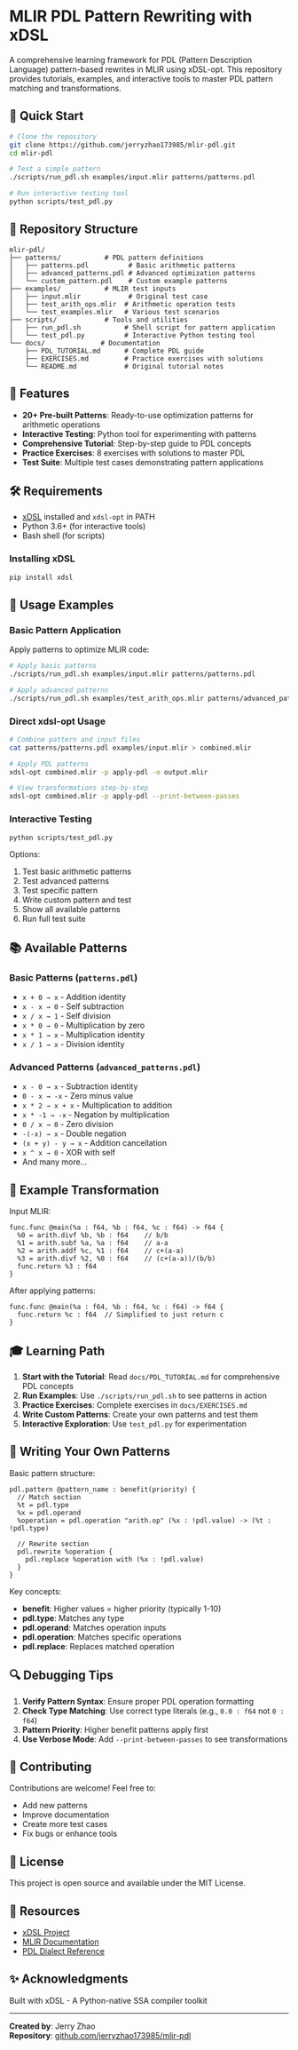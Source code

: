 # MLIR PDL Pattern Rewriting with xDSL

A comprehensive learning framework for PDL (Pattern Description Language) pattern-based rewrites in MLIR using xDSL-opt. This repository provides tutorials, examples, and interactive tools to master PDL pattern matching and transformations.

## 🚀 Quick Start

```bash
# Clone the repository
git clone https://github.com/jerryzhao173985/mlir-pdl.git
cd mlir-pdl

# Test a simple pattern
./scripts/run_pdl.sh examples/input.mlir patterns/patterns.pdl

# Run interactive testing tool
python scripts/test_pdl.py
```

## 📁 Repository Structure

```
mlir-pdl/
├── patterns/           # PDL pattern definitions
│   ├── patterns.pdl          # Basic arithmetic patterns
│   ├── advanced_patterns.pdl # Advanced optimization patterns
│   └── custom_pattern.pdl    # Custom example patterns
├── examples/           # MLIR test inputs
│   ├── input.mlir            # Original test case
│   ├── test_arith_ops.mlir  # Arithmetic operation tests
│   └── test_examples.mlir   # Various test scenarios
├── scripts/            # Tools and utilities
│   ├── run_pdl.sh           # Shell script for pattern application
│   └── test_pdl.py          # Interactive Python testing tool
└── docs/              # Documentation
    ├── PDL_TUTORIAL.md      # Complete PDL guide
    ├── EXERCISES.md         # Practice exercises with solutions
    └── README.md            # Original tutorial notes
```

## 🎯 Features

- **20+ Pre-built Patterns**: Ready-to-use optimization patterns for arithmetic operations
- **Interactive Testing**: Python tool for experimenting with patterns
- **Comprehensive Tutorial**: Step-by-step guide to PDL concepts
- **Practice Exercises**: 8 exercises with solutions to master PDL
- **Test Suite**: Multiple test cases demonstrating pattern applications

## 🛠️ Requirements

- [xDSL](https://github.com/xdslproject/xdsl) installed and `xdsl-opt` in PATH
- Python 3.6+ (for interactive tools)
- Bash shell (for scripts)

### Installing xDSL

```bash
pip install xdsl
```

## 📖 Usage Examples

### Basic Pattern Application

Apply patterns to optimize MLIR code:

```bash
# Apply basic patterns
./scripts/run_pdl.sh examples/input.mlir patterns/patterns.pdl

# Apply advanced patterns
./scripts/run_pdl.sh examples/test_arith_ops.mlir patterns/advanced_patterns.pdl
```

### Direct xdsl-opt Usage

```bash
# Combine pattern and input files
cat patterns/patterns.pdl examples/input.mlir > combined.mlir

# Apply PDL patterns
xdsl-opt combined.mlir -p apply-pdl -o output.mlir

# View transformations step-by-step
xdsl-opt combined.mlir -p apply-pdl --print-between-passes
```

### Interactive Testing

```bash
python scripts/test_pdl.py
```

Options:
1. Test basic arithmetic patterns
2. Test advanced patterns
3. Test specific pattern
4. Write custom pattern and test
5. Show all available patterns
6. Run full test suite

## 📚 Available Patterns

### Basic Patterns (`patterns.pdl`)
- `x + 0 → x` - Addition identity
- `x - x → 0` - Self subtraction
- `x / x → 1` - Self division
- `x * 0 → 0` - Multiplication by zero
- `x * 1 → x` - Multiplication identity
- `x / 1 → x` - Division identity

### Advanced Patterns (`advanced_patterns.pdl`)
- `x - 0 → x` - Subtraction identity
- `0 - x → -x` - Zero minus value
- `x * 2 → x + x` - Multiplication to addition
- `x * -1 → -x` - Negation by multiplication
- `0 / x → 0` - Zero division
- `-(-x) → x` - Double negation
- `(x + y) - y → x` - Addition cancellation
- `x ^ x → 0` - XOR with self
- And many more...

## 🧪 Example Transformation

Input MLIR:
```mlir
func.func @main(%a : f64, %b : f64, %c : f64) -> f64 {
  %0 = arith.divf %b, %b : f64    // b/b
  %1 = arith.subf %a, %a : f64    // a-a
  %2 = arith.addf %c, %1 : f64    // c+(a-a)
  %3 = arith.divf %2, %0 : f64    // (c+(a-a))/(b/b)
  func.return %3 : f64
}
```

After applying patterns:
```mlir
func.func @main(%a : f64, %b : f64, %c : f64) -> f64 {
  func.return %c : f64  // Simplified to just return c
}
```

## 🎓 Learning Path

1. **Start with the Tutorial**: Read `docs/PDL_TUTORIAL.md` for comprehensive PDL concepts
2. **Run Examples**: Use `./scripts/run_pdl.sh` to see patterns in action
3. **Practice Exercises**: Complete exercises in `docs/EXERCISES.md`
4. **Write Custom Patterns**: Create your own patterns and test them
5. **Interactive Exploration**: Use `test_pdl.py` for experimentation

## 📝 Writing Your Own Patterns

Basic pattern structure:

```mlir
pdl.pattern @pattern_name : benefit(priority) {
  // Match section
  %t = pdl.type
  %x = pdl.operand
  %operation = pdl.operation "arith.op" (%x : !pdl.value) -> (%t : !pdl.type)
  
  // Rewrite section
  pdl.rewrite %operation {
    pdl.replace %operation with (%x : !pdl.value)
  }
}
```

Key concepts:
- **benefit**: Higher values = higher priority (typically 1-10)
- **pdl.type**: Matches any type
- **pdl.operand**: Matches operation inputs
- **pdl.operation**: Matches specific operations
- **pdl.replace**: Replaces matched operation

## 🔍 Debugging Tips

1. **Verify Pattern Syntax**: Ensure proper PDL operation formatting
2. **Check Type Matching**: Use correct type literals (e.g., `0.0 : f64` not `0 : f64`)
3. **Pattern Priority**: Higher benefit patterns apply first
4. **Use Verbose Mode**: Add `--print-between-passes` to see transformations

## 🤝 Contributing

Contributions are welcome! Feel free to:
- Add new patterns
- Improve documentation
- Create more test cases
- Fix bugs or enhance tools

## 📄 License

This project is open source and available under the MIT License.

## 🔗 Resources

- [xDSL Project](https://github.com/xdslproject/xdsl)
- [MLIR Documentation](https://mlir.llvm.org/)
- [PDL Dialect Reference](https://mlir.llvm.org/docs/Dialects/PDLOps/)

## ✨ Acknowledgments

Built with xDSL - A Python-native SSA compiler toolkit

---

**Created by**: Jerry Zhao  
**Repository**: [github.com/jerryzhao173985/mlir-pdl](https://github.com/jerryzhao173985/mlir-pdl)